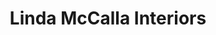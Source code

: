 ---
title: "Linda McCalla Interiors"
url: /georgetown/linda-mccalla-interiors/
shop: interior decoration
---